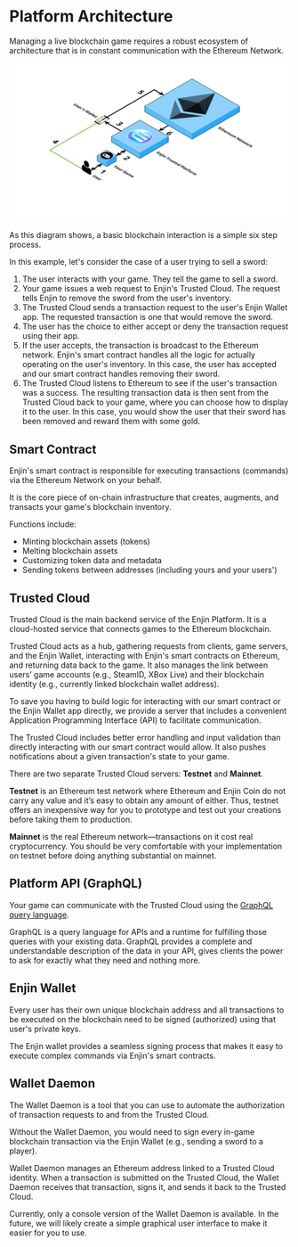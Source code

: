 # Platform Architecture

Managing a live blockchain game requires a robust ecosystem of architecture that is in constant communication with the Ethereum Network.

![A diagram of Enjin's Architecture](images/platform-architecture.png)

As this diagram shows, a basic blockchain interaction is a simple six step process. 

In this example, let's consider the case of a user trying to sell a sword:
1. The user interacts with your game. They tell the game to sell a sword.
2. Your game issues a web request to Enjin's Trusted Cloud. The request tells Enjin to remove the sword from the user's inventory.
3. The Trusted Cloud sends a transaction request to the user's Enjin Wallet app. The requested transaction is one that would remove the sword.
4. The user has the choice to either accept or deny the transaction request using their app.
5. If the user accepts, the transaction is broadcast to the Ethereum network. Enjin's smart contract handles all the logic for actually operating on the user's inventory. In this case, the user has accepted and our smart contract handles removing their sword.
6. The Trusted Cloud listens to Ethereum to see if the user's transaction was a success. The resulting transaction data is then sent from the Trusted Cloud back to your game, where you can choose how to display it to the user. In this case, you would show the user that their sword has been removed and reward them with some gold.

## Smart Contract

Enjin's smart contract is responsible for executing transactions (commands) via the Ethereum Network on your behalf.

It is the core piece of on-chain infrastructure that creates, augments, and transacts your game's blockchain inventory.

Functions include:
- Minting blockchain assets (tokens)
- Melting blockchain assets
- Customizing token data and metadata
- Sending tokens between addresses (including yours and your users')

## Trusted Cloud

Trusted Cloud is the main backend service of the Enjin Platform. It is a cloud-hosted service that connects games to the Ethereum blockchain. 

Trusted Cloud acts as a hub, gathering requests from clients, game servers, and the Enjin Wallet, interacting with Enjin's smart contracts on Ethereum, and returning data back to the game. It also manages the link between users’ game accounts (e.g., SteamID, XBox Live) and their blockchain identity (e.g., currently linked blockchain wallet address).

To save you having to build logic for interacting with our smart contract or the Enjin Wallet app directly, we provide a server that includes a convenient Application Programming Interface (API) to facilitate communication.

The Trusted Cloud includes better error handling and input validation than directly interacting with our smart contract would allow. It also pushes notifications about a given transaction's state to your game.

There are two separate Trusted Cloud servers: **Testnet** and **Mainnet**.

**Testnet** is an Ethereum test network where Ethereum and Enjin Coin do not carry any value and it’s easy to obtain any amount of either. Thus, testnet offers an inexpensive way for you to prototype and test out your creations before taking them to production.

**Mainnet** is the real Ethereum network—transactions on it cost real cryptocurrency. You should be very comfortable with your implementation on testnet before doing anything substantial on mainnet.

## Platform API (GraphQL)

Your game can communicate with the Trusted Cloud using the [GraphQL query language](https://graphql.org/learn/). 

GraphQL is a query language for APIs and a runtime for fulfilling those queries with your existing data. GraphQL provides a complete and understandable description of the data in your API, gives clients the power to ask for exactly what they need and nothing more.

## Enjin Wallet

Every user has their own unique blockchain address and all transactions to be executed on the blockchain need to be signed (authorized) using that user's private keys. 

The Enjin wallet provides a seamless signing process that makes it easy to execute complex commands via Enjin's smart contracts.

## Wallet Daemon

The Wallet Daemon is a tool that you can use to automate the authorization of transaction requests to and from the Trusted Cloud.

Without the Wallet Daemon, you would need to sign every in-game blockchain transaction via the Enjin Wallet (e.g., sending a sword to a player).

Wallet Daemon manages an Ethereum address linked to a Trusted Cloud identity. When a transaction is submitted on the Trusted Cloud, the Wallet Daemon receives that transaction, signs it, and sends it back to the Trusted Cloud.

Currently, only a console version of the Wallet Daemon is available. In the future, we will likely create a simple graphical user interface to make it easier for you to use.
